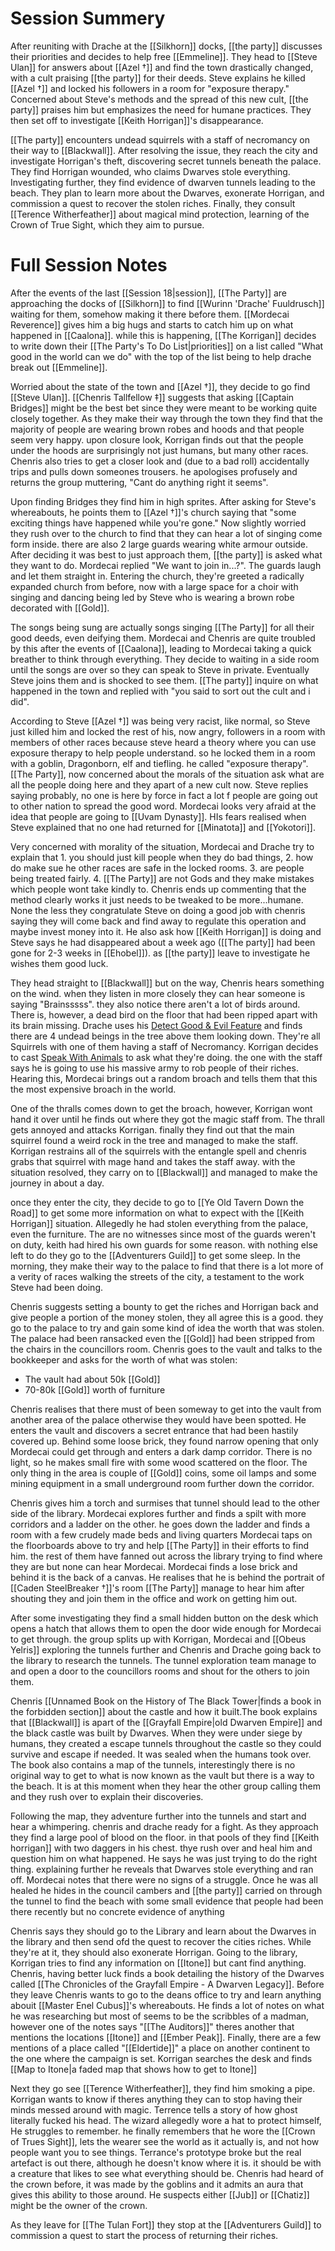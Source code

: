 
# Session Summery 
After reuniting with Drache at the [[Silkhorn]] docks, [[the party]] discusses their priorities and decides to help free [[Emmeline]]. They head to [[Steve Ulan]] for answers about [[Azel †]] and find the town drastically changed, with a cult praising [[the party]] for their deeds. Steve explains he killed [[Azel †]] and locked his followers in a room for "exposure therapy." Concerned about Steve's methods and the spread of this new cult, [[the party]] praises him but emphasizes the need for humane practices. They then set off to investigate [[Keith Horrigan]]'s disappearance.

[[The party]] encounters undead squirrels with a staff of necromancy on their way to [[Blackwall]]. After resolving the issue, they reach the city and investigate Horrigan's theft, discovering secret tunnels beneath the palace. They find Horrigan wounded, who claims Dwarves stole everything. Investigating further, they find evidence of dwarven tunnels leading to the beach. They plan to learn more about the Dwarves, exonerate Horrigan, and commission a quest to recover the stolen riches. Finally, they consult [[Terence Witherfeather]] about magical mind protection, learning of the Crown of True Sight, which they aim to pursue.

# Full Session Notes
After the events of the last [[Session 18|session]], [[The Party]] are approaching the docks of [[Silkhorn]] to find [[Wurinn 'Drache' Fuuldrusch]] waiting for them, somehow making it there before them. [[Mordecai Reverence]] gives him a big hugs and starts to catch him up on what happened in [[Caalona]]. while this is happening, [[The Korrigan]] decides to write down their [[The Party's To Do List|priorities]] on a list called "What good in the world can we do" with the top of the list being to help drache break out [[Emmeline]]. 

Worried about the state of the town and [[Azel †]], they decide to go find [[Steve Ulan]]. [[Chenris Tallfellow ‡]] suggests that asking [[Captain Bridges]] might be the best bet since they were meant to be working quite closely together. As they make their way through the town they find that the majority of people are wearing brown robes and hoods and that people seem very happy. upon closure look, Korrigan finds out that the people under the hoods are surprisingly not just humans, but many other races. Chenris also tries to get a closer look and (due to a bad roll) accidentally trips and pulls down someones trousers. he apologises profusely and returns the group muttering, "Cant do anything right it seems". 

Upon finding Bridges they find him in high sprites. After asking for Steve's whereabouts, he points them to [[Azel †]]'s church saying that "some exciting things have happened while you're gone." Now slightly worried they rush over to the church to find that they can hear a lot of singing come form inside. there are also 2 large guards wearing white armour outside. After deciding it was best to just approach them, [[the party]] is asked what they want to do. Mordecai replied "We want to join in...?". The guards laugh and let them straight in. Entering the church, they're greeted a radically expanded church from before, now with a large space for a choir with singing and dancing being led by Steve who is wearing a brown robe decorated with [[Gold]]. 

The songs being sung are actually songs singing [[The Party]] for all their good deeds, even deifying them. Mordecai and Chenris are quite troubled by this after the events of [[Caalona]], leading to Mordecai taking a quick breather to think through everything. They decide to waiting in a side room until the songs are over so they can speak to Steve in private. Eventually Steve joins them and is shocked to see them. [[The party]] inquire on what happened in the town and replied with "you said to sort out the cult and i did". 

According to Steve [[Azel †]] was being very racist, like normal, so Steve just killed him and locked the rest of his, now angry, followers in a room with members of other races because steve heard a theory where you can use exposure therapy to help people understand. so he locked them in a room with a goblin, Dragonborn, elf and tiefling. he called "exposure therapy". [[The Party]], now concerned about the morals of the situation ask what are all the people doing here and they apart of a new cult now. Steve replies saying probably, no one is here by force in fact a lot f people are going out to other nation to spread the good word. Mordecai looks very afraid at the idea that people are going to [[Uvam Dynasty]]. HIs fears realised when Steve explained that no one had returned for [[Minatota]] and [[Yokotori]]. 

Very concerned with morality of the situation, Mordecai and Drache try to explain that 1. you should just kill people when they do bad things, 2. how do make sue he other races are safe in the locked rooms. 3. are people being treated fairly. 4. [[The Party]] are not Gods and they make mistakes which people wont take kindly to.  Chenris ends up commenting that the method clearly works it just needs to be tweaked to be more...humane. None the less they congratulate Steve on doing a good job with chenris saying they will come back and find away to regulate this operation and maybe invest money into it. He also ask how [[Keith Horrigan]] is doing and Steve says he had disappeared about a week ago ([[The party]] had been gone for 2-3 weeks in [[Ehobel]]). as [[the party]] leave to investigate he wishes them good luck. 

They head straight to [[Blackwall]] but on the way, Chenris hears something on the wind. when they listen in more closely they can hear someone is saying "Brainsssss". they also notice there aren't a lot of birds around. There is, however, a  dead bird on the floor that had been ripped apart with its brain missing. Drache uses his [Detect Good & Evil Feature](https://www.dndbeyond.com/spells/2064-detect-evil-and-good) and finds there are 4 undead beings in the tree above them looking down. They're all Squirrels  with one of them having a staff of Necromancy. Korrigan decides to cast [Speak With Animals](https://www.dndbeyond.com/spells/2258-speak-with-animals) to ask what they're doing. the one with the staff says he is going to use his massive army to rob people of their riches. Hearing this, Mordecai brings out a random broach and tells them that this the most expensive broach in the world. 

One of the thralls comes down to get the broach, however, Korrigan wont hand it over until he finds out where they got the magic staff from. The thrall gets annoyed and attacks Korrigan. finally they find out that the main squirrel found a weird rock in the tree and managed to make the staff. Korrigan restrains all of the squirrels with the entangle spell and chenris grabs that squirrel with mage hand and takes the staff away. with the situation resolved, they carry on to [[Blackwall]] and managed to make the journey in about a day.

once they enter the city, they decide to go to [[Ye Old Tavern Down the Road]] to get some more information on what to expect with the [[Keith Horrigan]] situation. Allegedly he had stolen everything from the palace, even the furniture. The are no witnesses since most of the guards weren't on duty, keith had hired his own guards for some reason. with nothing else left to do they go to the [[Adventurers Guild]] to get some sleep. In the morning, they make their way to the palace to find that there is a lot more of a verity of races walking the streets of the city, a testament to the work Steve had been doing.

Chenris suggests setting a bounty to get the riches and Horrigan back and give people a portion of the money stolen, they all agree this is a good. they go to the palace to try and gain some kind of idea the worth that was stolen. The palace had been ransacked even the [[Gold]] had been stripped from the chairs in the councillors room. Chenris goes to the vault and talks to the bookkeeper and asks for the worth of what was stolen:
- The vault had about 50k [[Gold]] 
- 70-80k [[Gold]] worth of furniture

Chenris realises that there must of been someway to get into the vault from another area of the palace otherwise they would have been spotted. He enters the vault and discovers a secret entrance that had been hastily covered up. Behind some loose brick, they found narrow opening that only Mordecai could get through and enters a dark damp corridor. There is no light, so he makes small fire with some wood scattered on the floor. The only thing in the area is couple of [[Gold]] coins, some oil lamps and some mining equipment in a small underground room further down the corridor.

Chenris gives him a torch and surmises that tunnel should lead to the other side of the library. Mordecai explores further and finds a spilt with more corridors and a ladder on the other. he goes down the ladder and finds a room with a few crudely made beds and living quarters Mordecai taps on the floorboards above to try and help [[The Party]] in their efforts to find him. the rest of them have fanned out across the library trying to find where they are but none can hear Mordecai. Mordecai finds a lose brick and behind it is the back of a canvas. He realises that he is behind the portrait of [[Caden SteelBreaker †]]'s room [[The Party]] manage to hear him after shouting they and join them in the office and work on getting him out. 

After some investigating they find a small hidden button on the desk which opens a hatch that allows them to open the door wide enough for Mordecai to get through. the group splits up with Korrigan, Mordecai and [[Obeus Yelris]] exploring the tunnels further and Chenris and Drache going back to the library to research the tunnels. The tunnel exploration team manage to and open a door to the councillors rooms and shout for the others to join them. 

Chenris [[Unnamed Book on the History of The Black Tower|finds a book in the forbidden section]] about the castle and how it built.The book explains that [[Blackwall]] is apart of the [[Grayfall Empire|old Dwarven Empire]] and the black castle was built by Dwarves. When they were under siege by humans, they created a escape tunnels throughout the castle so they could survive and escape if needed. It was sealed when the humans took over. The book also contains a map of the tunnels, interestingly there is no original way to get to what is now known as the vault but there is a way to the beach. It is at this moment when they hear the other group calling them and they rush over to explain their discoveries. 

Following the map, they adventure further into the tunnels and start and hear a whimpering. chenris and drache ready for a fight. As they approach they find a large pool of blood on the floor. in that pools of they find [[Keith horrigan]] with two daggers in his chest. thye rush over and heal him and question him on what happened. He says he was just trying to do the right thing. explaining further he reveals that Dwarves stole everything and ran off. Mordecai notes that there were no signs of a struggle. Once he was all healed he hides in the council cambers and [[the party]] carried on through the tunnel to find the beach with some small evidence that people had been there recently but no concrete evidence of anything 

Chenris says they should go to the Library and learn about the Dwarves in the library and then send ofd the quest to recover the cities riches. While they're at it, they should also exonerate Horrigan. Going to the library, Korrigan tries to find any information on [[Itone]] but cant find anything. Chenris, having better luck finds a book detailing the history of the Dwarves called [[The Chronicles of the Grayfall Empire - A Dwarven Legacy]]. Before they leave Chenris wants to go to the deans office to try and learn anything abouit [[Master Enel Cubus]]'s whereabouts. He finds a lot of notes on what he was researching but most of seems to be the scribbles of a madman, however one of the notes says "[[The Auditors]]" theres another that mentions the locations [[Itone]] and [[Ember Peak]]. Finally, there are a few mentions of a place called "[[Eldertide]]" a place on another continent to the one where the campaign is set. Korrigan searches the desk and finds [[Map to Itone|a faded map that shows how to get to Itone]]

Next they go see [[Terence Witherfeather]], they find him smoking a pipe. Korrigan wants to know if theres anything they can to stop having their minds messed around with magic. Terrence tells a story of how ghost literally fucked his head. The wizard allegedly wore a hat to protect himself, He struggles to remember. he finally remembers that he wore the [[Crown of Trues Sight]], lets the wearer see the world as it actually is, and not how people want you to see things. Terrance's prototype broke but the real artefact is out there, although he doesn't know where it is. it should be with a creature that likes to see what everything should be. Chenris had heard of the crown before, it was made by the goblins and it admits an aura that gives this ability to those around. He suspects either [[Jub]] or [[Chatiz]] might be the owner of the crown.

As they leave for [[The Tulan Fort]] they stop at the [[Adventurers Guild]] to commission a quest to start the process of returning their riches. 